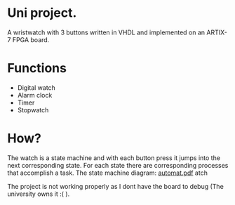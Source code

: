 # Uni project.
  A wristwatch with 3 buttons written in VHDL and implemented on an ARTIX-7 FPGA board.

# Functions
  - Digital watch
  - Alarm clock
  - Timer
  - Stopwatch
# How?
  The watch is a state machine and with each button press it jumps into the next corresponding state. For each state there are corresponding processes that accomplish a task.
  The state machine diagram:
[automat.pdf](https://github.com/user-attachments/files/15770419/automat.pdf)
atch

The project is not working properly as I dont have the board to debug (The university owns it :( ).
  

